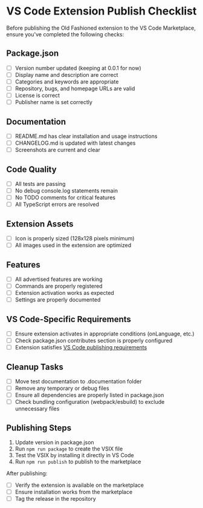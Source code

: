 # VS Code Extension Publish Checklist

Before publishing the Old Fashioned extension to the VS Code Marketplace, ensure you've completed the following checks:

## Package.json
- [ ] Version number updated (keeping at 0.0.1 for now)
- [ ] Display name and description are correct
- [ ] Categories and keywords are appropriate
- [ ] Repository, bugs, and homepage URLs are valid
- [ ] License is correct
- [ ] Publisher name is set correctly

## Documentation
- [ ] README.md has clear installation and usage instructions
- [ ] CHANGELOG.md is updated with latest changes
- [ ] Screenshots are current and clear

## Code Quality
- [ ] All tests are passing
- [ ] No debug console.log statements remain
- [ ] No TODO comments for critical features
- [ ] All TypeScript errors are resolved

## Extension Assets
- [ ] Icon is properly sized (128x128 pixels minimum)
- [ ] All images used in the extension are optimized

## Features
- [ ] All advertised features are working
- [ ] Commands are properly registered
- [ ] Extension activation works as expected
- [ ] Settings are properly documented

## VS Code-Specific Requirements
- [ ] Ensure extension activates in appropriate conditions (onLanguage, etc.)
- [ ] Check package.json contributes section is properly configured
- [ ] Extension satisfies [VS Code publishing requirements](https://code.visualstudio.com/api/working-with-extensions/publishing-extension)

## Cleanup Tasks
- [ ] Move test documentation to .documentation folder
- [ ] Remove any temporary or debug files
- [ ] Ensure all dependencies are properly listed in package.json
- [ ] Check bundling configuration (webpack/esbuild) to exclude unnecessary files

## Publishing Steps
1. Update version in package.json
2. Run `npm run package` to create the VSIX file
3. Test the VSIX by installing it directly in VS Code
4. Run `npm run publish` to publish to the marketplace

After publishing:
- [ ] Verify the extension is available on the marketplace
- [ ] Ensure installation works from the marketplace
- [ ] Tag the release in the repository
